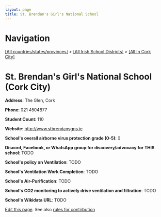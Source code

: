 ```yaml
---
layout: page
title: St. Brendan's Girl's National School
---
```

# Navigation

[[All countries/states/provinces]](../../..) > [[All Irish School Districts]](../..) > [[All In Cork City]](..)

# St. Brendan's Girl's National School (Cork City)

**Address**: The Glen, Cork

**Phone**: 021 4504877

**Student Count**: 110

**Website**: <http://www.stbrendansgns.ie>

**School's overall airborne virus protection grade (0-5)**: 0

**Discord, Facebook, or WhatsApp group for discovery/advocacy for THIS school**: TODO

**School's policy on Ventilation**: TODO

**School's Ventilation Work Completion**: TODO

**School's Air-Purification**: TODO

**School's CO2 monitoring to actively drive ventilation and filtration**: TODO

**School's Wikidata URL**: TODO


[Edit this page](https://github.com/ventilate-schools/Ireland/edit/main/./Cork_City/St._Brendan's_Girl's_National_School.md). See also [rules for contribution](../../../contribution-rules/)